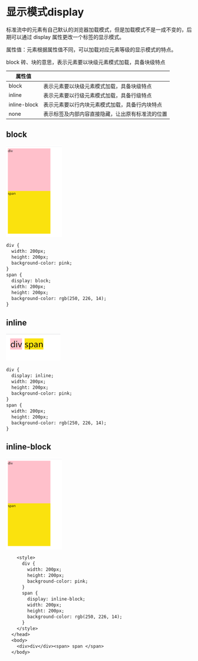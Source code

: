 # 显示模式display

标准流中的元素有自己默认的浏览器加载模式，但是加载模式不是一成不变的，后期可以通过 display 属性更改一个标签的显示模式。

属性值：元素根据属性值不同，可以加载对应元素等级的显示模式的特点。

block 砖、块的意思，表示元素要以块级元素模式加载，具备块级特点

| 属性值       |                                                  |
| ------------ | ------------------------------------------------ |
| block        | 表示元素要以块级元素模式加载，具备块级特点       |
| inline       | 表示元素要以行级元素模式加载，具备行级特点       |
| inline-block | 表示元素要以行内块元素模式加载，具备行内块特点   |
| none         | 表示标签及内部内容直接隐藏，让出原有标准流的位置 |

## block

<img src="/images/css/032.png" style="width: 30%; display: block; margin: 0 ;">

```css{7}
div {
  width: 200px;
  height: 200px;
  background-color: pink;
}
span {
  display: block;
  width: 200px;
  height: 200px;
  background-color: rgb(250, 226, 14);
}
```

## inline

![](/images/css/033.png)

```css{2}
div {
  display: inline;
  width: 200px;
  height: 200px;
  background-color: pink;
}
span {
  width: 200px;
  height: 200px;
  background-color: rgb(250, 226, 14);
}
```

## inline-block

<img src="/images/css/032.png" style="width: 30%; display: block; margin: 0 ;">

```html{8,16}
    <style>
      div {
        width: 200px;
        height: 200px;
        background-color: pink;
      }
      span {
        display: inline-block;
        width: 200px;
        height: 200px;
        background-color: rgb(250, 226, 14);
      }
    </style>
  </head>
  <body>
    <div>div</div><span> span </span>
  </body>
```
